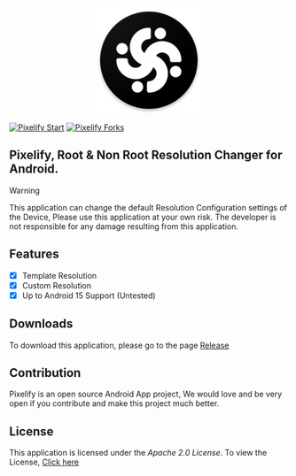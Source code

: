 <p align="center">
<img alt="Pixelify icon" src="git_assets/pixelify_icon.png">
</p>

[![Pixelify Start](https://img.shields.io/github/stars/DitzDev/pixelify?style=social)]([[https://github.com/DitzDev/pixelify])
[![Pixelify Forks](https://img.shields.io/github/forks/DitzDev/pixelify?style=social)](https://github.com/DitzDev/pixelify)

<h2>Pixelify, Root & Non Root Resolution Changer for Android.</h2>

> [!warning]
>This application can change the default Resolution Configuration settings of the Device, Please use this application at your own risk. The developer is not responsible for any damage resulting from this application.

## Features
- [x] Template Resolution
- [x] Custom Resolution
- [x] Up to Android 15 Support (Untested)

## Downloads
To download this application, please go to the page [Release](https://github.com/DitzDev/pixelify/releases)

## Contribution
Pixelify is an open source Android App project, We would love and be very open if you contribute and make this project much better.

## License
This application is licensed under the *Apache 2.0 License*. To view the License, [Click here](LICENSE)

